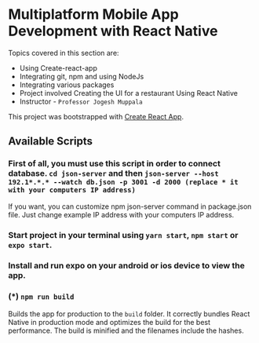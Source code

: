 # Multiplatform Mobile App Development with React Native

Topics covered in this section are:

-   Using Create-react-app
-   Integrating git, npm and using NodeJs
-   Integrating various packages
-   Project involved Creating the UI for a restaurant Using React Native
-   Instructor - `Professor Jogesh Muppala`

This project was bootstrapped with [Create React App](https://github.com/facebook/create-react-app).

## Available Scripts

### First of all, you must use this script in order to connect database. `cd json-server` and then `json-server --host 192.1*.*.* --watch db.json -p 3001 -d 2000 (replace * it with your computers IP address)`
If you want, you can customize npm json-server command in package.json file. Just change example IP address with your computers IP address.

### Start project in your terminal using `yarn start`, `npm start` or `expo start`.

### Install and run expo on your android or ios device to view the app.

### (*) `npm run build`

Builds the app for production to the `build` folder. It correctly bundles React Native in production mode and optimizes the build for the best performance. The build is minified and the filenames include the hashes.
